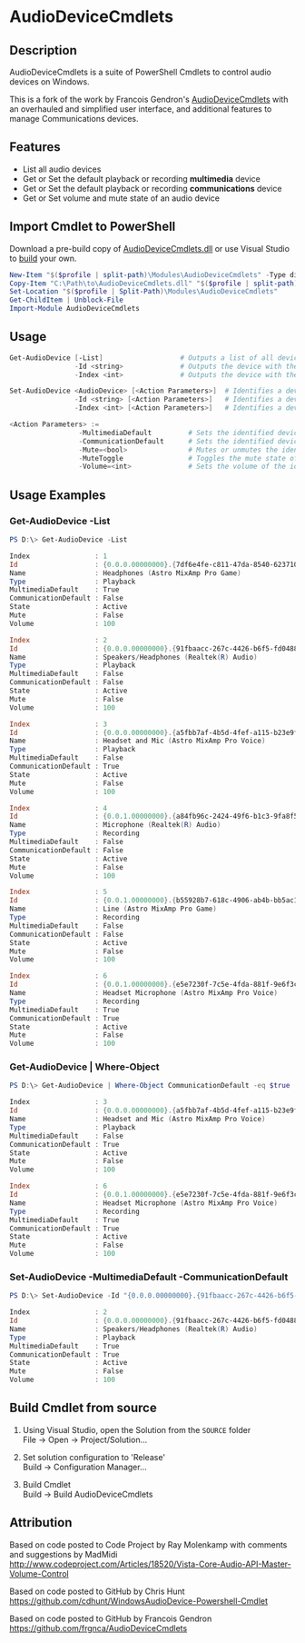 # AudioDeviceCmdlets

## Description

AudioDeviceCmdlets is a suite of PowerShell Cmdlets to control audio devices on Windows.

This is a fork of the work by Francois Gendron's [AudioDeviceCmdlets](https://github.com/frgnca/AudioDeviceCmdlets) with an overhauled and simplified user interface, and additional features to manage Communications devices.

## Features

* List all audio devices
* Get or Set the default playback or recording **multimedia** device
* Get or Set the default playback or recording **communications** device
* Get or Set volume and mute state of an audio device

## Import Cmdlet to PowerShell

Download a pre-build copy of [AudioDeviceCmdlets.dll](https://github.com/WantStuff/AudioDeviceCmdlets/releases/download/5.0.1/AudioDeviceCmdlets.dll) or use Visual Studio to [build](#Build-Cmdlet-from-source) your own.

```PowerShell
New-Item "$($profile | split-path)\Modules\AudioDeviceCmdlets" -Type directory -Force
Copy-Item "C:\Path\to\AudioDeviceCmdlets.dll" "$($profile | split-path)\Modules\AudioDeviceCmdlets\AudioDeviceCmdlets.dll"
Set-Location "$($profile | Split-Path)\Modules\AudioDeviceCmdlets"
Get-ChildItem | Unblock-File
Import-Module AudioDeviceCmdlets
```

## Usage

```PowerShell
Get-AudioDevice [-List]                   # Outputs a list of all devices as <AudioDevice>
                -Id <string>              # Outputs the device with the ID corresponding to the given <string>
                -Index <int>              # Outputs the device with the Index corresponding to the given <int>
```

```PowerShell
Set-AudioDevice <AudioDevice> [<Action Parameters>]  # Identifies a device using the pipeline input
                -Id <string> [<Action Parameters>]   # Identifies a device using the devices ID
                -Index <int> [<Action Parameters>]   # Identifies a device using its corresponding Index

<Action Parameters> :=
                 -MultimediaDefault         # Sets the identified device as the default Multimedia device
                 -CommunicationDefault      # Sets the identified device as the default Communications device
                 -Mute=<bool>               # Mutes or unmutes the identified device
                 -MuteToggle                # Toggles the mute state of the identified device
                 -Volume=<int>              # Sets the volume of the identified device to the specified percentage
```

## Usage Examples

### Get-AudioDevice -List

```PowerShell
PS D:\> Get-AudioDevice -List

Index                : 1
Id                   : {0.0.0.00000000}.{7df6e4fe-c811-47da-8540-6237103ff88e}
Name                 : Headphones (Astro MixAmp Pro Game)
Type                 : Playback
MultimediaDefault    : True
CommunicationDefault : False
State                : Active
Mute                 : False
Volume               : 100

Index                : 2
Id                   : {0.0.0.00000000}.{91fbaacc-267c-4426-b6f5-fd0488aa0f4b}
Name                 : Speakers/Headphones (Realtek(R) Audio)
Type                 : Playback
MultimediaDefault    : False
CommunicationDefault : False
State                : Active
Mute                 : False
Volume               : 100

Index                : 3
Id                   : {0.0.0.00000000}.{a5fbb7af-4b5d-4fef-a115-b23e9f471039}
Name                 : Headset and Mic (Astro MixAmp Pro Voice)
Type                 : Playback
MultimediaDefault    : False
CommunicationDefault : True
State                : Active
Mute                 : False
Volume               : 100

Index                : 4
Id                   : {0.0.1.00000000}.{a84fb96c-2424-49f6-b1c3-9fa8f553c791}
Name                 : Microphone (Realtek(R) Audio)
Type                 : Recording
MultimediaDefault    : False
CommunicationDefault : False
State                : Active
Mute                 : False
Volume               : 100

Index                : 5
Id                   : {0.0.1.00000000}.{b55928b7-618c-4906-ab4b-bb5ac12626ba}
Name                 : Line (Astro MixAmp Pro Game)
Type                 : Recording
MultimediaDefault    : False
CommunicationDefault : False
State                : Active
Mute                 : False
Volume               : 100

Index                : 6
Id                   : {0.0.1.00000000}.{e5e7230f-7c5e-4fda-881f-9e6f3cf1f618}
Name                 : Headset Microphone (Astro MixAmp Pro Voice)
Type                 : Recording
MultimediaDefault    : True
CommunicationDefault : True
State                : Active
Mute                 : False
Volume               : 100
```

### Get-AudioDevice | Where-Object

```PowerShell
PS D:\> Get-AudioDevice | Where-Object CommunicationDefault -eq $true

Index                : 3
Id                   : {0.0.0.00000000}.{a5fbb7af-4b5d-4fef-a115-b23e9f471039}
Name                 : Headset and Mic (Astro MixAmp Pro Voice)
Type                 : Playback
MultimediaDefault    : False
CommunicationDefault : True
State                : Active
Mute                 : False
Volume               : 100

Index                : 6
Id                   : {0.0.1.00000000}.{e5e7230f-7c5e-4fda-881f-9e6f3cf1f618}
Name                 : Headset Microphone (Astro MixAmp Pro Voice)
Type                 : Recording
MultimediaDefault    : True
CommunicationDefault : True
State                : Active
Mute                 : False
Volume               : 100
```

### Set-AudioDevice -MultimediaDefault -CommunicationDefault

```PowerShell
PS D:\> Set-AudioDevice -Id "{0.0.0.00000000}.{91fbaacc-267c-4426-b6f5-fd0488aa0f4b}" -MultimediaDefault -CommunicationDefault

Index                : 2
Id                   : {0.0.0.00000000}.{91fbaacc-267c-4426-b6f5-fd0488aa0f4b}
Name                 : Speakers/Headphones (Realtek(R) Audio)
Type                 : Playback
MultimediaDefault    : True
CommunicationDefault : True
State                : Active
Mute                 : False
Volume               : 100
```

## Build Cmdlet from source

1. Using Visual Studio, open the Solution from the `SOURCE` folder  
File -> Open -> Project/Solution...
  
2. Set solution configuration to 'Release'  
Build -> Configuration Manager...

3. Build Cmdlet  
Build -> Build AudioDeviceCmdlets

## Attribution

Based on code posted to Code Project by Ray Molenkamp with comments and suggestions by MadMidi  
<http://www.codeproject.com/Articles/18520/Vista-Core-Audio-API-Master-Volume-Control>

Based on code posted to GitHub by Chris Hunt  
<https://github.com/cdhunt/WindowsAudioDevice-Powershell-Cmdlet>

Based on code posted to GitHub by Francois Gendron  
<https://github.com/frgnca/AudioDeviceCmdlets>
